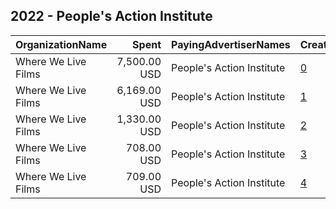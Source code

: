 ## 2022 - People's Action Institute 
|OrganizationName|Spent|PayingAdvertiserNames|CreativeUrls|Impressions|Genders|AgeBrackets|CountryCodes|BillingAddresses|CandidateBallotInformation|
|:---|---:|:---|:---|---:|:---|:---|:---|:---|:---|
|Where We Live Films|7,500.00 USD|People's Action Institute|[0](https://www.snap.com/political-ads/asset/bfe428a2ec57448920617d690085050f0c4740ea72d5f24daefdd2fcdd92f83f?mediaType=mp4)|437,870||18-28|united states|"38 Meserole Street, 2d,Brooklyn,11206,US"|Pro Voting|
|Where We Live Films|6,169.00 USD|People's Action Institute|[1](https://www.snap.com/political-ads/asset/caa69d235c6d693821b245bd623ecaaeb233598dfd46108a9e3c43339054f9bb?mediaType=mp4)|346,744||18-30|united states|"38 Meserole Street, 2d,Brooklyn,11206,US"|Voting|
|Where We Live Films|1,330.00 USD|People's Action Institute|[2](https://www.snap.com/political-ads/asset/84ce896e63388d3a8fb8de9cd5d1181d3bee34ac3b982a4aa03fd98d06a7fa1c?mediaType=mp4)|59,463||18-28|united states|"38 Meserole Street, 2d,Brooklyn,11206,US"|Voting|
|Where We Live Films|708.00 USD|People's Action Institute|[3](https://www.snap.com/political-ads/asset/84ce896e63388d3a8fb8de9cd5d1181d3bee34ac3b982a4aa03fd98d06a7fa1c?mediaType=mp4)|39,544||18-30|united states|"38 Meserole Street, 2d,Brooklyn,11206,US"||
|Where We Live Films|709.00 USD|People's Action Institute|[4](https://www.snap.com/political-ads/asset/caa69d235c6d693821b245bd623ecaaeb233598dfd46108a9e3c43339054f9bb?mediaType=mp4)|38,451||18-30|united states|"38 Meserole Street, 2d,Brooklyn,11206,US"||
